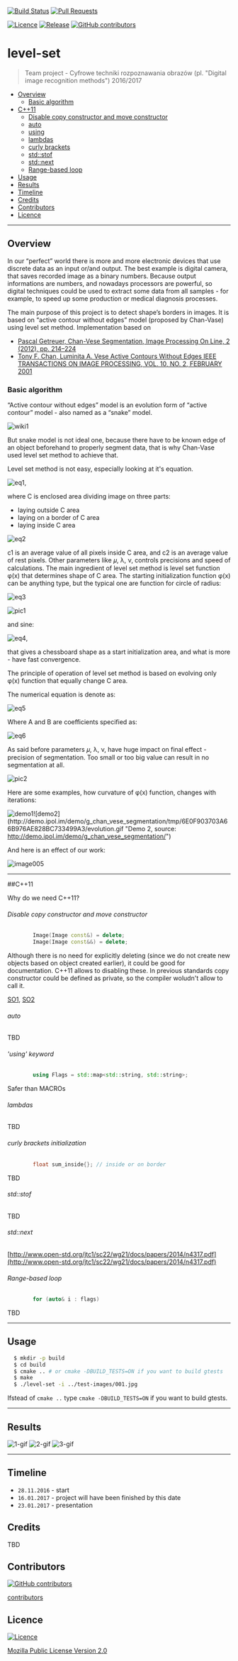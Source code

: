 [![Build Status](https://travis-ci.com/JaroslawWiosna/level-set.svg?token=o1NhkEzXPpzaim9ynHJS&branch=master)](https://travis-ci.com/JaroslawWiosna/level-set)
[![Pull Requests](https://img.shields.io/github/issues-pr/JaroslawWiosna/level-set.svg)](https://github.com/JaroslawWiosna/level-set/pulls)

[![Licence](https://img.shields.io/github/license/JaroslawWiosna/level-set.svg)]()
[![Release](https://img.shields.io/github/release/JaroslawWiosna/level-set.svg?maxAge=3600)](https://github.com/JaroslawWiosna/level-set/releases)
[![GitHub contributors](https://img.shields.io/github/contributors/JaroslawWiosna/level-set.svg)]()

# level-set
> Team project - Cyfrowe techniki rozpoznawania obrazów (pl. "Digital image recognition methods") 2016/2017

  - [Overview](#overview)
     - [Basic algorithm](#basicalgorithm)
  - [C++11](#c++11)
     - [Disable copy constructor and move constructor](#disable-copy-constructor-and-move-constructor)
     - [auto](#auto)
     - [using](#using-keyword)
     - [lambdas](#lambdas)
     - [curly brackets](#curly-brackets-initialization)
     - [std::stof](#stdstof)
     - [std::next](#stdnext)
     - [Range-based loop](#range-based-loop)
  - [Usage](#usage)
  - [Results](#results)
  - [Timeline](#timeline)
  - [Credits](#credits)
  - [Contributors](#contributors)
  - [Licence](#licence)

---

## Overview

In our “perfect” world there is more and more electronic devices that use discrete data as an input or/and output. The best example is digital camera, that saves recorded image as a binary numbers. Because output informations are numbers, and nowadays processors are powerful, so digital techniques could be used to extract some data from all samples - for example, to speed up some production or medical diagnosis processes.

The main purpose of this project is to detect shape’s borders in images. It is based on “active contour without edges” model (proposed by Chan-Vase) using level set method.
Implementation based on 
  - [Pascal Getreuer, Chan-Vese Segmentation, Image Processing On Line, 2 (2012), pp. 214–224](http://www.ipol.im/pub/art/2012/g-cv)
  - [Tony F. Chan, Luminita A. Vese Active Contours Without Edges IEEE TRANSACTIONS ON IMAGE PROCESSING, VOL. 10, NO. 2, FEBRUARY 2001](http://www.math.ucla.edu/~lvese/PAPERS/IEEEIP2001.pdf)

### Basic algorithm

“Active contour without edges” model is an evolution form of “active contour” model - also named as a “snake” model.

![wiki1](https://upload.wikimedia.org/wikipedia/commons/0/00/Snake-contour-example.jpg "source: https://en.wikipedia.org/wiki/Active_contour_model")

But snake model is not ideal one, because there have to be known edge of an object beforehand to properly segment data, that is why Chan-Vase used level set method to achieve that.

Level set method is not easy, especially looking at it's equation.

![eq1](https://github.com/JaroslawWiosna/level-set/blob/devel/rm-images/eq1.png "source: http://www.ipol.im/pub/art/2012/g-cv/article.pdf"),

where C is enclosed area dividing image on three parts:
- laying outside C area
- laying on a border of C area
- laying inside C area

![eq2](https://github.com/JaroslawWiosna/level-set/blob/devel/rm-images/eq2.png "source: http://www.ipol.im/pub/art/2012/g-cv/article.pdf")

c1 is an average value of all pixels inside C area, and c2 is an average value of rest pixels.
Other parameters like 𝜇, λ, ν, controls precisions and speed of calculations. 
The main ingredient of level set method is level set function φ(x) that determines shape of C area.
The starting initialization function φ(x) can be anything type, but the typical one are function for circle of radius:

![eq3](https://github.com/JaroslawWiosna/level-set/blob/devel/rm-images/eq3.png "source: http://www.ipol.im/pub/art/2012/g-cv/article.pdf")

![pic1](https://github.com/JaroslawWiosna/level-set/blob/devel/rm-images/pic1.png "source: http://www.ipol.im/pub/art/2012/g-cv/article.pdf")

and sine:

![eq4](https://github.com/JaroslawWiosna/level-set/blob/devel/rm-images/eq4.png "source: http://www.ipol.im/pub/art/2012/g-cv/article.pdf"),

that gives a chessboard shape as a start initialization area, and what is more - have fast convergence.

The principle of operation of level set method is based on evolving only φ(x) function that equally change C area.

The numerical equation is denote as:

![eq5](https://github.com/JaroslawWiosna/level-set/blob/devel/rm-images/eq5.png "source: http://www.ipol.im/pub/art/2012/g-cv/article.pdf")

Where A and B are coefficients specified as:

![eq6](https://github.com/JaroslawWiosna/level-set/blob/devel/rm-images/eq6.png "source: http://www.ipol.im/pub/art/2012/g-cv/article.pdf")

As said before parameters 𝜇, λ, ν, have huge impact on final effect - precision of segmentation. Too small or too big value can result in no segmentation at all.

![pic2](https://github.com/JaroslawWiosna/level-set/blob/devel/rm-images/pic2.png "source: http://www.ipol.im/pub/art/2012/g-cv/article.pdf")

Here are some examples, how curvature of φ(x) function, changes with iterations:

![demo1](http://demo.ipol.im/demo/g_chan_vese_segmentation/tmp/2140C562AECD29658B8613F5410A768D/evolution.gif "Demo 1, source: http://demo.ipol.im/demo/g_chan_vese_segmentation/")![demo2](http://demo.ipol.im/demo/g_chan_vese_segmentation/tmp/6E0F903703A66B976AE828BC733499A3/evolution.gif "Demo 2, source: http://demo.ipol.im/demo/g_chan_vese_segmentation/")

And here is an effect of our work:

![image005](http://i.imgur.com/v35MRXs.gif)

---

##C++11

Why do we need C++11?

###### Disable copy constructor and move constructor

```c++
        Image(Image const&) = delete;  
        Image(Image const&&) = delete;  
```
Although there is no need for explicitly deleting (since we do not create new objects based on object created earlier), it could be good for documentation.
C++11 allows to disabling these. In previous standards copy constructor could be defined as private, so the compiler woludn't allow to call it.

[SO1](http://stackoverflow.com/questions/5687055/correct-use-of-delete-for-methods-in-classes), [SO2](http://stackoverflow.com/questions/6811037/whats-the-use-of-the-private-copy-constructor-in-c)

###### auto

TBD

###### 'using' keyword

```c++
        using Flags = std::map<std::string, std::string>;
```
Safer than MACROs

###### lambdas

TBD

###### curly brackets initialization

```c++
        float sum_inside{}; // inside or on border
```

TBD

###### std::stof

TBD

###### std::next

[http://www.open-std.org/jtc1/sc22/wg21/docs/papers/2014/n4317.pdf](http://www.open-std.org/jtc1/sc22/wg21/docs/papers/2014/n4317.pdf)

###### Range-based loop 

```c++
        for (auto& i : flags)
```

TBD

---

## Usage

```sh
  $ mkdir -p build
  $ cd build
  $ cmake .. # or cmake -DBUILD_TESTS=ON if you want to build gtests
  $ make
  $ ./level-set -i ../test-images/001.jpg
```
Ifstead of `cmake ..` type `cmake -DBUILD_TESTS=ON` if you want to build gtests.

---

## Results

![1-gif](http://i.imgur.com/8sYOx10.gif)
![2-gif](http://i.imgur.com/EcmxG2T.gif)
![3-gif](http://i.imgur.com/Db4lHSa.gif)

---

## Timeline
  - `28.11.2016` - start
  - `16.01.2017` - project will have been finished by this date
  - `23.01.2017` - presentation

## Credits

TBD

## Contributors

[![GitHub contributors](https://img.shields.io/github/contributors/JaroslawWiosna/level-set.svg)]()

[contributors](https://github.com/JaroslawWiosna/level-set/graphs/contributors)

## Licence

[![Licence](https://img.shields.io/github/license/JaroslawWiosna/level-set.svg)]()

[Mozilla Public License Version 2.0](https://github.com/JaroslawWiosna/level-set/blob/master/LICENCE)
